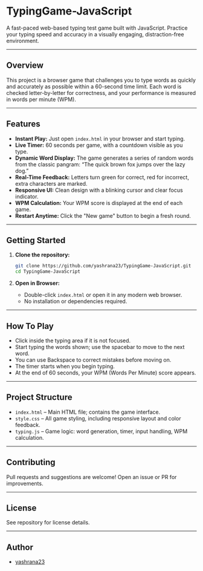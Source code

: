 # TypingGame-JavaScript

A fast-paced web-based typing test game built with JavaScript. Practice your typing speed and accuracy in a visually engaging, distraction-free environment.

---

## Overview

This project is a browser game that challenges you to type words as quickly and accurately as possible within a 60-second time limit. Each word is checked letter-by-letter for correctness, and your performance is measured in words per minute (WPM).

---

## Features

- **Instant Play:** Just open `index.html` in your browser and start typing.
- **Live Timer:** 60 seconds per game, with a countdown visible as you type.
- **Dynamic Word Display:** The game generates a series of random words from the classic pangram: “The quick brown fox jumps over the lazy dog.”
- **Real-Time Feedback:** Letters turn green for correct, red for incorrect, extra characters are marked.
- **Responsive UI:** Clean design with a blinking cursor and clear focus indicator.
- **WPM Calculation:** Your WPM score is displayed at the end of each game.
- **Restart Anytime:** Click the "New game" button to begin a fresh round.

---

## Getting Started

1. **Clone the repository:**
   ```bash
   git clone https://github.com/yashrana23/TypingGame-JavaScript.git
   cd TypingGame-JavaScript
   ```

2. **Open in Browser:**
   - Double-click `index.html` or open it in any modern web browser.
   - No installation or dependencies required.

---

## How To Play

- Click inside the typing area if it is not focused.
- Start typing the words shown; use the spacebar to move to the next word.
- You can use Backspace to correct mistakes before moving on.
- The timer starts when you begin typing.
- At the end of 60 seconds, your WPM (Words Per Minute) score appears.

---

## Project Structure

- `index.html` – Main HTML file; contains the game interface.
- `style.css` – All game styling, including responsive layout and color feedback.
- `typing.js` – Game logic: word generation, timer, input handling, WPM calculation.

---

## Contributing

Pull requests and suggestions are welcome! Open an issue or PR for improvements.

---

## License

See repository for license details.

---

## Author

- [yashrana23](https://github.com/yashrana23)
  
